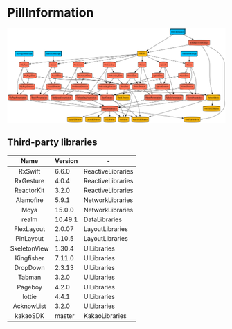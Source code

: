 # PillInformation

![graph](graph.png)

## Third-party libraries

|Name|Version|-|
|:--:|-------|---|
|RxSwift|6.6.0|ReactiveLibraries|
|RxGesture|4.0.4|ReactiveLibraries|
|ReactorKit|3.2.0|ReactiveLibraries|
|Alamofire|5.9.1|NetworkLibraries|
|Moya|15.0.0|NetworkLibraries|
|realm|10.49.1|DataLibraries|
|FlexLayout|2.0.07|LayoutLibraries|
|PinLayout|1.10.5|LayoutLibraries|
|SkeletonView|1.30.4|UILibraries|
|Kingfisher|7.11.0|UILibraries|
|DropDown|2.3.13|UILibraries|
|Tabman|3.2.0|UILibraries|
|Pageboy|4.2.0|UILibraries|
|lottie|4.4.1|UILibraries|
|AcknowList|3.2.0|UILibraries|
|kakaoSDK|master|KakaoLibraries|
